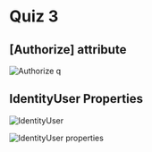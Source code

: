 # Quiz 3

## [Authorize] attribute

![Authorize q](20230126075532.png)

## IdentityUser Properties

![IdentityUser](20230126074840.png)

![IdentityUser properties](20230126074951.png)
